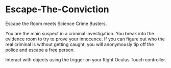 # Escape-The-Conviction
Escape the Room meets Science Crime Busters.

You are the main suspect in a criminal investigation. You break into the evidence room to try to prove your innocence. If you can figure out who the real criminal is without getting caught, you will anonymously tip off the police and escape a free person.

Interact with objects using the trigger on your Right Oculus Touch controller.
